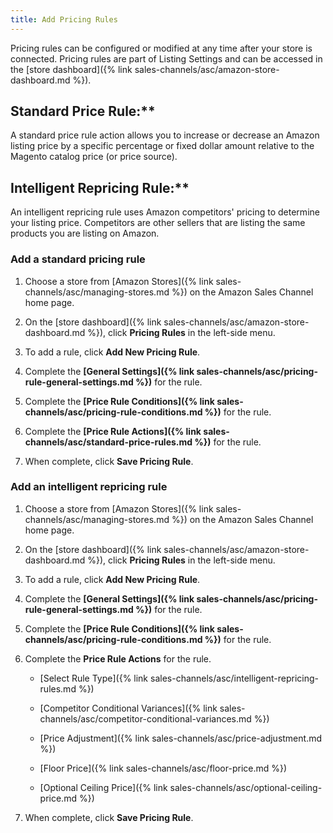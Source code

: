 ```yaml
---
title: Add Pricing Rules
---
```


Pricing rules can be configured or modified at any time after your store is connected. Pricing rules are part of Listing Settings and can be accessed in the [store dashboard]({% link sales-channels/asc/amazon-store-dashboard.md %}).

## Standard Price Rule:**
A standard price rule action allows you to increase or decrease an Amazon listing price by a specific percentage or fixed dollar amount relative to the Magento catalog price (or price source).

## Intelligent Repricing Rule:**
An intelligent repricing rule uses Amazon competitors' pricing to determine your listing price. Competitors are other sellers that are listing the same products you are listing on Amazon.

### Add a standard pricing rule

1. Choose a store from [Amazon Stores]({% link sales-channels/asc/managing-stores.md %}) on the Amazon Sales Channel home page.

1. On the [store dashboard]({% link sales-channels/asc/amazon-store-dashboard.md %}), click **Pricing Rules** in the left-side menu.

1. To add a rule, click **Add New Pricing Rule**.

1. Complete the **[General Settings]({% link sales-channels/asc/pricing-rule-general-settings.md %})** for the rule.

1. Complete the **[Price Rule Conditions]({% link sales-channels/asc/pricing-rule-conditions.md %})** for the rule.

1. Complete the **[Price Rule Actions]({% link sales-channels/asc/standard-price-rules.md %})** for the rule.

1. When complete, click **Save Pricing Rule**.

### Add an intelligent repricing rule

1. Choose a store from [Amazon Stores]({% link sales-channels/asc/managing-stores.md %}) on the Amazon Sales Channel home page.

1. On the [store dashboard]({% link sales-channels/asc/amazon-store-dashboard.md %}), click **Pricing Rules** in the left-side menu.

1. To add a rule, click **Add New Pricing Rule**.

1. Complete the **[General Settings]({% link sales-channels/asc/pricing-rule-general-settings.md %})** for the rule.

1. Complete the **[Price Rule Conditions]({% link sales-channels/asc/pricing-rule-conditions.md %})** for the rule.

1. Complete the **Price Rule Actions** for the rule.

    - [Select Rule Type]({% link sales-channels/asc/intelligent-repricing-rules.md %})

    - [Competitor Conditional Variances]({% link sales-channels/asc/competitor-conditional-variances.md %})

    - [Price Adjustment]({% link sales-channels/asc/price-adjustment.md %})

    - [Floor Price]({% link sales-channels/asc/floor-price.md %})

    - [Optional Ceiling Price]({% link sales-channels/asc/optional-ceiling-price.md %})

1. When complete, click **Save Pricing Rule**.
